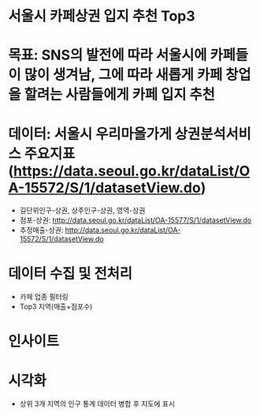 # 서울시 카페상권 입지 추천 Top3
# 목표: SNS의 발전에 따라 서울시에 카페들이 많이 생겨남, 그에 따라 새롭게 카페 창업을 할려는 사람들에게 카페 입지 추천
# 데이터: 서울시 우리마을가게 상권분석서비스 주요지표(https://data.seoul.go.kr/dataList/OA-15572/S/1/datasetView.do)
- 길단위인구-상권, 상주인구-상권, 영역-상권
- 점포-상권: http://data.seoul.go.kr/dataList/OA-15577/S/1/datasetView.do
- 추정매출-상권: http://data.seoul.go.kr/dataList/OA-15572/S/1/datasetView.do
# 데이터 수집 및 전처리
- 카페 업종 필터링
- Top3 지역(매출+점포수)
# 인사이트
# 시각화
- 상위 3개 지역의 인구 통계 데이터 병합 후 지도에 표시
